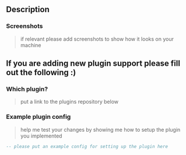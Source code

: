 ## Description

### Screenshots
> if relevant please add screenshots to show how it looks on your machine

## If you are adding new plugin support please fill out the following :)
### Which plugin?
> put a link to the plugins repository below

### Example plugin config
> help me test your changes by showing me how to setup the plugin you implemented
```lua 
-- please put an example config for setting up the plugin here

```

